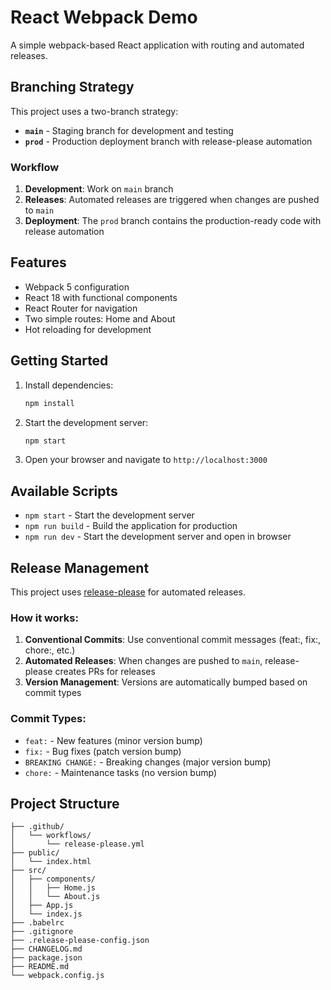 # React Webpack Demo

A simple webpack-based React application with routing and automated releases.

## Branching Strategy

This project uses a two-branch strategy:

- **`main`** - Staging branch for development and testing
- **`prod`** - Production deployment branch with release-please automation

### Workflow

1. **Development**: Work on `main` branch
2. **Releases**: Automated releases are triggered when changes are pushed to `main`
3. **Deployment**: The `prod` branch contains the production-ready code with release automation

## Features

- Webpack 5 configuration
- React 18 with functional components
- React Router for navigation
- Two simple routes: Home and About
- Hot reloading for development

## Getting Started

1. Install dependencies:
   ```bash
   npm install
   ```

2. Start the development server:
   ```bash
   npm start
   ```

3. Open your browser and navigate to `http://localhost:3000`

## Available Scripts

- `npm start` - Start the development server
- `npm run build` - Build the application for production
- `npm run dev` - Start the development server and open in browser

## Release Management

This project uses [release-please](https://github.com/googleapis/release-please) for automated releases.

### How it works:

1. **Conventional Commits**: Use conventional commit messages (feat:, fix:, chore:, etc.)
2. **Automated Releases**: When changes are pushed to `main`, release-please creates PRs for releases
3. **Version Management**: Versions are automatically bumped based on commit types

### Commit Types:
- `feat:` - New features (minor version bump)
- `fix:` - Bug fixes (patch version bump)
- `BREAKING CHANGE:` - Breaking changes (major version bump)
- `chore:` - Maintenance tasks (no version bump)

## Project Structure

```
├── .github/
│   └── workflows/
│       └── release-please.yml
├── public/
│   └── index.html
├── src/
│   ├── components/
│   │   ├── Home.js
│   │   └── About.js
│   ├── App.js
│   └── index.js
├── .babelrc
├── .gitignore
├── .release-please-config.json
├── CHANGELOG.md
├── package.json
├── README.md
└── webpack.config.js
``` 
